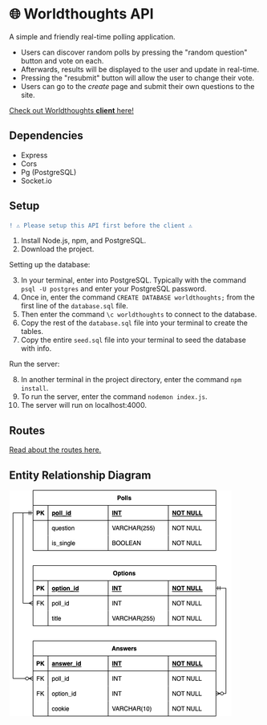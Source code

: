 # 🌐 Worldthoughts API

A simple and friendly real-time polling application.

- Users can discover random polls by pressing the "random question" button and vote on each.
- Afterwards, results will be displayed to the user and update in real-time.
- Pressing the "resubmit" button will allow the user to change their vote.
- Users can go to the *create* page and submit their own questions to the site.

[Check out Worldthoughts **client** here!](https://github.com/melaniietong/worldthoughts)

## Dependencies
- Express
- Cors
- Pg (PostgreSQL)
- Socket.io

## Setup

```diff
! ⚠️ Please setup this API first before the client ⚠️
``` 

1. Install Node.js, npm, and PostgreSQL.
2. Download the project.

Setting up the database:

3. In your terminal, enter into PostgreSQL. Typically with the command `psql -U postgres` and enter your PostgreSQL password.
4. Once in, enter the command `CREATE DATABASE worldthoughts;` from the first line of the `database.sql` file.
5. Then enter the command `\c worldthoughts` to connect to the database.
6. Copy the rest of the `database.sql` file into your terminal to create the tables.
7. Copy the entire `seed.sql` file into your terminal to seed the database with info.

Run the server:

8. In another terminal in the project directory, enter the command `npm install`.
9. To run the server, enter the command `nodemon index.js`.
10. The server will run on localhost:4000.

## Routes

[Read about the routes here.](https://github.com/melaniietong/worldthoughts)

## Entity Relationship Diagram

![ERD](./erd.png)
